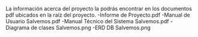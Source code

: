 La información acerca del proyecto la podrás encontrar en los documentos pdf ubicados en la raíz del proyecto.
-Informe de Proyecto.pdf
-Manual de Usuario Salvemos.pdf
-Manual Técnico del Sistema Salvemos.pdf
-Diagrama de clases Salvemos.png
-ERD DB Salvemos.png
